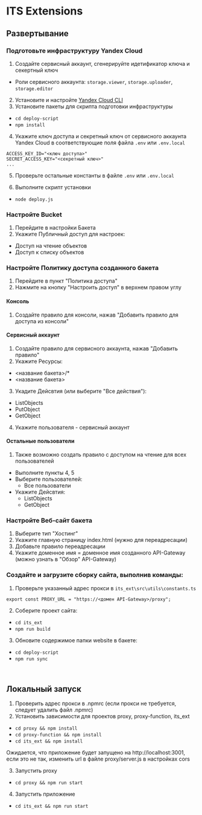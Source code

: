 # ITS Extensions

## Развертывание

### Подготовьте инфраструктуру Yandex Cloud
1. Создайте сервисный аккаунт, сгенерируйте идетификатор ключа и секертный ключ
 - Роли сервисного аккаунта: ```storage.viewer```, ```storage.uploader```, ```storage.editor```
2. Установите и настройте [Yandex Cloud CLI](https://cloud.yandex.ru/docs/cli/quickstart)
3. Установите пакеты для скрипта подготовки инфраструктуры
 - ```cd deploy-script```
 - ```npm install```
4. Укажите ключ доступа и секретный ключ от сервисного аккаунта Yandex Cloud в соответствующие поля файла `.env` или `.env.local`
```
ACCESS_KEY_ID="<ключ доступа>"
SECRET_ACCESS_KEY="<секретный ключ>"
...
```
5. Проверьте остальные константы в файле `.env` или `.env.local`

6. Выполните скрипт установки
 - ```node deploy.js```

### Настройте Bucket
1. Перейдите в настройки Бакета
2. Укажите Публичный доступ для настроек:
  - Доступ на чтение объектов
  - Доступ к списку объектов

### Настройте Политику доступа созданного бакета
1. Перейдите в пункт "Политика доступа"
2. Нажмите на кнопку "Настроить доступ" в верхнем правом углу
#### Консоль
1. Создайте правило для консоли, нажав  "Добавить правило для доступа из консоли"
#### Сервисный аккаунт
1. Создайте правило для сервисного аккаунта, нажав "Добавить правило"
2. Укажите Ресурсы:
  - <название бакета>/*
  - <название бакета>
3. Укадите Дейсвтия (или выберите "Все действия"):
 - ListObjects
 - PutObject
 - GetObject
4. Укажите пользователя - сервисный аккаунт
#### Остальные пользователи
1. Также возможно создать правило с доступом на чтение для всех пользователей
 - Выполните пункты 4, 5
 - Выберите пользователей:
   - Все пользователи
 - Укажите Дейсвтия:
   - ListObjects
   - GetObject

### Настройте Веб-сайт бакета
1. Выберите тип "Хостинг"
2. Укажите главную страницу index.html (нужно для переадресации)
3. Добавьте правило переадресации
4. Укажите доменное имя = доменное имя созданного API-Gateway (можно узнать в "Обзор" API-Gateway)

### Создайте и загрузите сборку сайта, выполнив команды:
1. Проверьте указанный адрес прокси в ```its_ext\src\utils\constants.ts```
```
export const PROXY_URL = "https://<домен API-Gateway>/proxy";
```

2. Соберите проект сайта:
  - ```cd its_ext```
  - ```npm run build```

3. Обновите содержимое папки website в бакете:
  - ```cd deploy-script```
  - ```npm run sync```

<br />

## Локальный запуск

1. Проверить адрес прокси в .npmrc (если прокси не требуется, следует удалить файл .npmrc)
2. Установить зависимости для проектов proxy, proxy-function, its_ext
  - ```cd proxy && npm install```
  - ```cd proxy-function && npm install```
  - ```cd its_ext && npm install```

Ожидается, что приложение будет запущено на http://localhost:3001, если это не так, изменить url в файле proxy/server.js в настройках cors

3. Запустить proxy
  - ```cd proxy && npm run start```
4. Запустить приложение
  - ```cd its_ext && npm run start```
